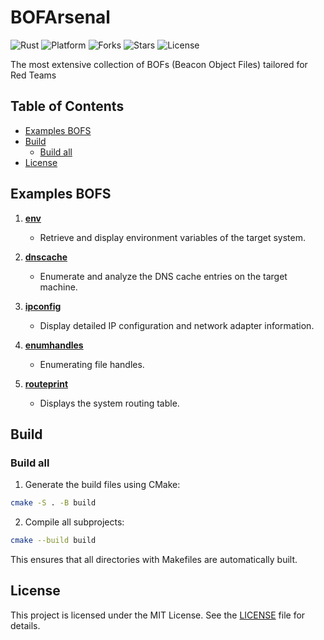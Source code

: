 # BOFArsenal

![Rust](https://img.shields.io/badge/made%20with-C++-pink)
![Platform](https://img.shields.io/badge/platform-windows-blueviolet)
![Forks](https://img.shields.io/github/forks/joaoviictorti/BOFS)
![Stars](https://img.shields.io/github/stars/joaoviictorti/BOFS)
![License](https://img.shields.io/github/license/joaoviictorti/BOFS)

The most extensive collection of BOFs (Beacon Object Files) tailored for Red Teams

## Table of Contents

* [Examples BOFS](#examples-bofs)
* [Build](#build)
    * [Build all](#build-all)
* [License](#license)

## Examples BOFS

1. [**env**](/Generic/env)
    - Retrieve and display environment variables of the target system.

2. [**dnscache**](/Generic/dnscache)
    - Enumerate and analyze the DNS cache entries on the target machine.

3. [**ipconfig**](/Generic/ipconfig)
    - Display detailed IP configuration and network adapter information.

4. [**enumhandles**](/Generic/enumhandles)
    - Enumerating file handles.

5. [**routeprint**](/Generic/routeprint)
    - Displays the system routing table.

## Build

### Build all

1. Generate the build files using CMake:
```bash
cmake -S . -B build
```

2. Compile all subprojects:
```bash
cmake --build build
```

This ensures that all directories with Makefiles are automatically built.

## License

This project is licensed under the MIT License. See the [LICENSE](/LICENSE) file for details.